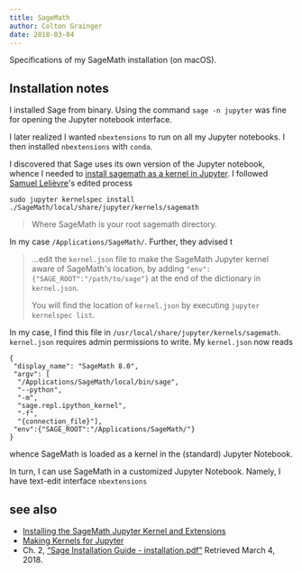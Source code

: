 ```yaml
---
title: SageMath
author: Colton Grainger
date: 2018-03-04
---
```


Specifications of my SageMath installation (on macOS).

## Installation notes

I installed Sage from binary. Using the command `sage -n jupyter` was fine for
opening the Jupyter notebook interface. 

I later realized I wanted `nbextensions` to run on all my Jupyter notebooks. I
then installed `nbextensions` with `conda`. 

I discovered that Sage uses its own version of the Jupyter notebook, whence I
needed to [install sagemath as a kernel in Jupyter](https://stackoverflow.com/questions/39296020/how-to-install-sagemath-kernel-in-jupyter). I followed [Samuel Lelièvre](https://stackoverflow.com/users/3827575/samuel-leli%c3%a8vre)'s edited process
```
sudo jupyter kernelspec install ./SageMath/local/share/jupyter/kernels/sagemath
```
> Where SageMath is your root sagemath directory.

In my case `/Applications/SageMath/`. Further, they advised t

> ...edit the `kernel.json` file to make the SageMath Jupyter kernel aware of SageMath's location, by adding `"env":{"SAGE_ROOT":"/path/to/sage"}` at the end of the dictionary in `kernel.json`. 
>
> You will find the location of `kernel.json` by executing `jupyter kernelspec list`.

In my case, I find this file in `/usr/local/share/jupyter/kernels/sagemath`.
`kernel.json` requires admin permissions to write. My `kernel.json` now reads

```
{
 "display_name": "SageMath 8.0", 
 "argv": [
  "/Applications/SageMath/local/bin/sage", 
  "--python", 
  "-m", 
  "sage.repl.ipython_kernel", 
  "-f", 
  "{connection_file}"], 
 "env":{"SAGE_ROOT":"/Applications/SageMath/"}
}
```

whence SageMath is loaded as a kernel in the (standard) Jupyter Notebook.

In turn, I can use SageMath in a customized Jupyter Notebook. Namely, I have text-edit interface `nbextensions` 

## see also

- [Installing the SageMath Jupyter Kernel and Extensions](http://doc.sagemath.org/html/en/reference/repl/sage/repl/ipython_kernel/install.html)
- [Making Kernels for
  Jupyter](http://jupyter-client.readthedocs.io/en/stable/kernels.html)
- Ch. 2, [“Sage Installation Guide - installation.pdf”](http://doc.sagemath.org/pdf/en/installation/installation.pdf) Retrieved March 4, 2018.
